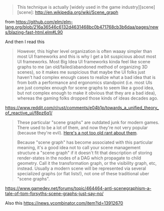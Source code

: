 >This technique is actually [widely used in the game industry][scene]
>[scene]: http://en.wikipedia.org/wiki/Scene_graph

from https://github.com/elm/elm-lang.org/blob/216a36546c6132d4631468bc0b471768cb3b6daa/pages/news/blazing-fast-html.elm#L90

And then I read this

>However, this higher level organization is often waaay simpler than most UI frameworks and this is why I get a bit suspicious about most UI frameworks. Most Big Idea UI frameworks kinda feel like scene graphs to me (an old/failed/abandoned method of organizing 3D scenes), so it makes me suspicious that maybe the UI folks just haven't had complex enough cases to realize what a bad idea that is from both a performance and ergonomics standpoint (i.e. most UIs are just complex enough for scene graphs to seem like a good idea, but not complex enough to make it obvious that they are a bad idea), whereas the gaming folks dropped those kinds of ideas decades ago.

https://www.reddit.com/r/rust/comments/e04b1p/towards_a_unified_theory_of_reactive_ui/f8pz6q1/

>These particular "scene graphs" are outdated junk for modern games. There used to be a lot of them, and now they're not very popular (because they're evil). [Here's a not too old rant about them](https://tomforsyth1000.github.io/blog.wiki.html#%5B%5BScene%20Graphs%20-%20just%20say%20no%5D%5D).
>
>Because "scene graph" has become associated with this particular meaning, it's a good idea not to call your scene management structure a "scene graph" if it doesn't fit that description of storing render-states in the nodes of a DAG which propagate to child geometry.
Call it the transformation graph, or the visibility graph, etc, instead. Usually a modern scene will be represented via several specialized graphs (or flat lists!), not one of these traditional uber "scene graphs".

https://www.gamedev.net/forums/topic/464464-anti-scenegraphism-a-tale-of-tom-forsyths-scene-graphs-just-say-no/

Also this https://news.ycombinator.com/item?id=13912670
